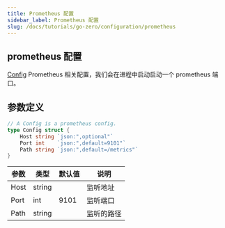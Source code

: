 ```yaml
---
title: Prometheus 配置
sidebar_label: Prometheus 配置
slug: /docs/tutorials/go-zero/configuration/prometheus
---
```


## prometheus 配置
[Config](https://github.com/zeromicro/go-zero/blob/master/core/prometheus/config.go) Prometheus 相关配置，我们会在进程中启动启动一个 prometheus 端口。

## 参数定义

```go
// A Config is a prometheus config.
type Config struct {
	Host string `json:",optional"`
	Port int    `json:",default=9101"`
	Path string `json:",default=/metrics"`
}

```

| 参数       | 类型              | 默认值 | 说明                                                                |
| ---------- | ----------------- | ------ | ------------------------------------------------------------------- |
| Host | string | | 监听地址 |
| Port | int | 9101 | 监听端口 |
| Path | string | | 监听的路径 |